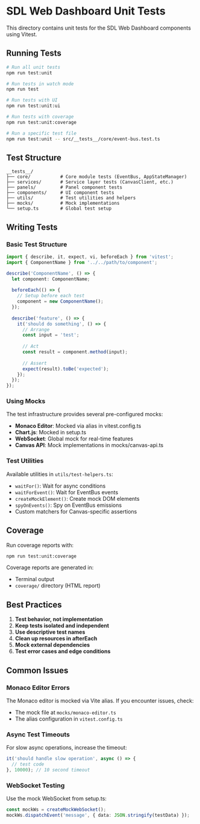 # SDL Web Dashboard Unit Tests

This directory contains unit tests for the SDL Web Dashboard components using Vitest.

## Running Tests

```bash
# Run all unit tests
npm run test:unit

# Run tests in watch mode
npm run test

# Run tests with UI
npm run test:unit:ui

# Run tests with coverage
npm run test:unit:coverage

# Run a specific test file
npm run test:unit -- src/__tests__/core/event-bus.test.ts
```

## Test Structure

```
__tests__/
├── core/           # Core module tests (EventBus, AppStateManager)
├── services/       # Service layer tests (CanvasClient, etc.)
├── panels/         # Panel component tests
├── components/     # UI component tests
├── utils/          # Test utilities and helpers
├── mocks/          # Mock implementations
└── setup.ts        # Global test setup
```

## Writing Tests

### Basic Test Structure

```typescript
import { describe, it, expect, vi, beforeEach } from 'vitest';
import { ComponentName } from '../../path/to/component';

describe('ComponentName', () => {
  let component: ComponentName;
  
  beforeEach(() => {
    // Setup before each test
    component = new ComponentName();
  });
  
  describe('feature', () => {
    it('should do something', () => {
      // Arrange
      const input = 'test';
      
      // Act
      const result = component.method(input);
      
      // Assert
      expect(result).toBe('expected');
    });
  });
});
```

### Using Mocks

The test infrastructure provides several pre-configured mocks:

- **Monaco Editor**: Mocked via alias in vitest.config.ts
- **Chart.js**: Mocked in setup.ts
- **WebSocket**: Global mock for real-time features
- **Canvas API**: Mock implementations in mocks/canvas-api.ts

### Test Utilities

Available utilities in `utils/test-helpers.ts`:

- `waitFor()`: Wait for async conditions
- `waitForEvent()`: Wait for EventBus events
- `createMockElement()`: Create mock DOM elements
- `spyOnEvents()`: Spy on EventBus emissions
- Custom matchers for Canvas-specific assertions

## Coverage

Run coverage reports with:
```bash
npm run test:unit:coverage
```

Coverage reports are generated in:
- Terminal output
- `coverage/` directory (HTML report)

## Best Practices

1. **Test behavior, not implementation**
2. **Keep tests isolated and independent**
3. **Use descriptive test names**
4. **Clean up resources in afterEach**
5. **Mock external dependencies**
6. **Test error cases and edge conditions**

## Common Issues

### Monaco Editor Errors
The Monaco editor is mocked via Vite alias. If you encounter issues, check:
- The mock file at `mocks/monaco-editor.ts`
- The alias configuration in `vitest.config.ts`

### Async Test Timeouts
For slow async operations, increase the timeout:
```typescript
it('should handle slow operation', async () => {
  // test code
}, 10000); // 10 second timeout
```

### WebSocket Testing
Use the mock WebSocket from setup.ts:
```typescript
const mockWs = createMockWebSocket();
mockWs.dispatchEvent('message', { data: JSON.stringify(testData) });
```